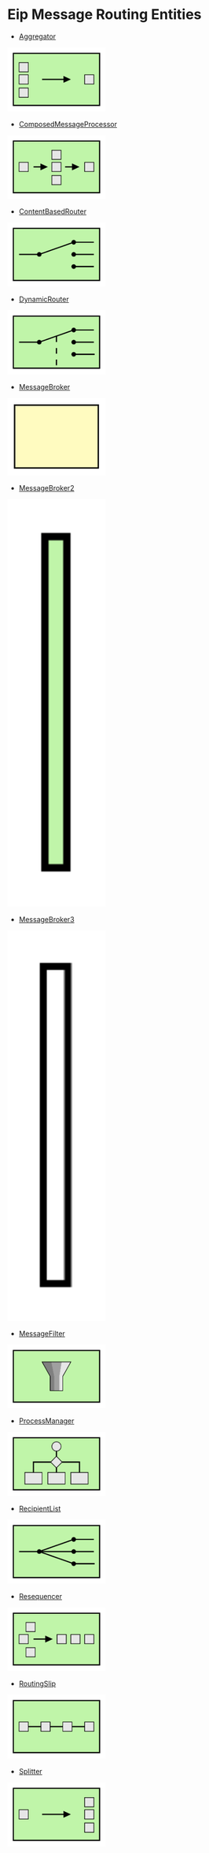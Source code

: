 # Eip Message Routing Entities


- [Aggregator](./aggregator.md)  
<img src="./aggregator.png" width="200"/>

- [ComposedMessageProcessor](./composed-message-processor.md)  
<img src="./composed-message-processor.png" width="200"/>

- [ContentBasedRouter](./content-based-router.md)  
<img src="./content-based-router.png" width="200"/>

- [DynamicRouter](./dynamic-router.md)  
<img src="./dynamic-router.png" width="200"/>

- [MessageBroker](./message-broker.md)  
<img src="./message-broker.png" width="200"/>

- [MessageBroker2](./message-broker-2.md)  
<img src="./message-broker-2.png" width="200"/>

- [MessageBroker3](./message-broker-3.md)  
<img src="./message-broker-3.png" width="200"/>

- [MessageFilter](./message-filter.md)  
<img src="./message-filter.png" width="200"/>

- [ProcessManager](./process-manager.md)  
<img src="./process-manager.png" width="200"/>

- [RecipientList](./recipient-list.md)  
<img src="./recipient-list.png" width="200"/>

- [Resequencer](./resequencer.md)  
<img src="./resequencer.png" width="200"/>

- [RoutingSlip](./routing-slip.md)  
<img src="./routing-slip.png" width="200"/>

- [Splitter](./splitter.md)  
<img src="./splitter.png" width="200"/>
